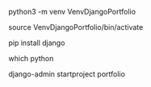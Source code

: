 python3 -m venv VenvDjangoPortfolio

source VenvDjangoPortfolio/bin/activate

pip install django

which python

django-admin startproject portfolio
